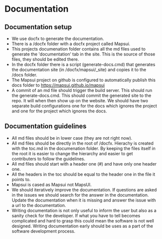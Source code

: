 # Documentation

## Documentation setup
- We use docfx to generate the documentation. 
- There is a /docfx folder with a docfx project called Mapsui. 
- This projects documenation folder contains all the md files used to generate the 'documentation' tab in the site. This is the source of those files, they should be edited there.
- In the docfx folder there is a script (generate-docs.cmd) that generates the documentation site (in /docfx/mapsui/_site) and copies it to the /docs folder.
- The Mapsui project on github is configured to automatically publish this docs folder to https://mapsui.github.io/mapsui
- A commit of an md file should trigger the build server. This should run the generate-docs.cmd. This should commit the generated site to the repo. It will when then show up on the website. We should have two separate build configurations one for the docs which ignores the project and one for the project which ignores the docs.

## Documentation guidelines
- All md files should be in lower case (they are not right now).
- All md files should be directly in the root of /docfx. Hierachy is created with the toc.md in the documenation folder. By keeping the files itself in the root it is easier to change the hierarchy and easier to get contributers to follow the guidelines.
- All md files should start with a header one (#) and have only one header one.
- All the headers in the toc should be equal to the header one in the file it points to.
- Mapsui is cased as Mapsui not MapsUI.
- We should iteratively improve the documentation. If questions are asked in the issues we should search for the answer in the documentation. Update the documentation when it is missing and answer the issue with a url to the documentation.
- Writing documentation is not only useful to inform the user but also as a sanity check for the developer. If what you have to tell becomes complicated and hard to grasp this could mean the software is not well designed. Writing documentation early should be uses as a part of the software development process. 
